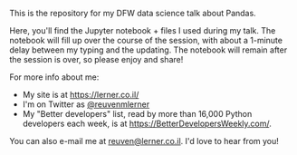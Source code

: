 This is the repository for my DFW data science talk about Pandas.

Here, you'll find the Jupyter notebook + files I used during my talk.  The notebook will fill up over the course of the session, with about a 1-minute delay between my typing and the updating.  The notebook will remain after the session is over, so please enjoy and share!

For more info about me:

- My site is at https://lerner.co.il/
- I'm on Twitter as [@reuvenmlerner](https://twitter.com/reuvenmlerner)
- My "Better developers" list, read by more than 16,000 Python developers each week, is at https://BetterDevelopersWeekly.com/.

You can also e-mail me at [reuven@lerner.co.il](mailto:reuven@lerner.co.il).  I'd love to hear from you!
